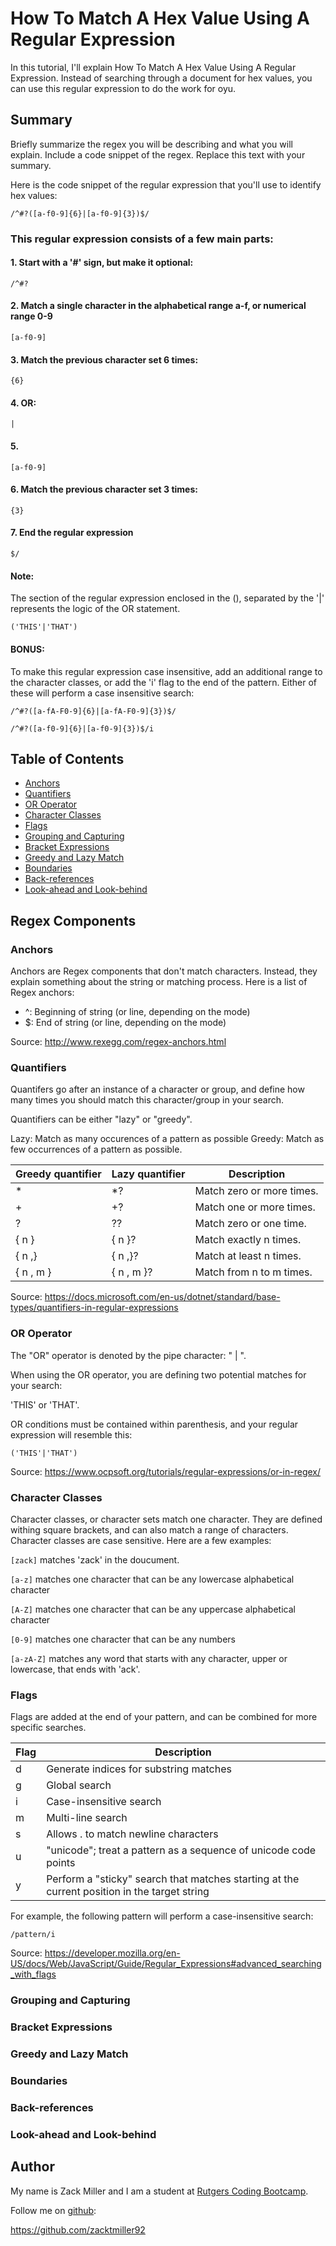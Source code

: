 # How To Match A Hex Value Using A Regular Expression

In this tutorial, I'll explain How To Match A Hex Value Using A Regular Expression.
Instead of searching through a document for hex values, you can use this regular expression to do the work for oyu. 

## Summary

Briefly summarize the regex you will be describing and what you will explain. Include a code snippet of the regex. Replace this text with your summary.

Here is the code snippet of the regular expression that you'll use to identify hex values:

`/^#?([a-f0-9]{6}|[a-f0-9]{3})$/`

### This regular expression consists of a few main parts:

#### 1. Start with a '#' sign, but make it optional:

`/^#?`

#### 2. Match a single character in the alphabetical range a-f, or numerical range 0-9

`[a-f0-9]`

#### 3. Match the previous character set 6 times:

`{6}`

#### 4. OR:

`|`

#### 5. 


`[a-f0-9]`


#### 6. Match the previous character set 3 times: 


`{3}`


#### 7. End the regular expression

`$/`


#### Note:

The section of the regular expression enclosed in the (), separated by the '|' represents the logic of the OR statement.

`('THIS'|'THAT')`

#### BONUS: 
To make this regular expression case insensitive, add an additional range to the character classes, or add the 'i' flag to the end of the pattern. Either of these will perform a case insensitive search:


`/^#?([a-fA-F0-9]{6}|[a-fA-F0-9]{3})$/`

`/^#?([a-f0-9]{6}|[a-f0-9]{3})$/i`

## Table of Contents

- [Anchors](#anchors)
- [Quantifiers](#quantifiers)
- [OR Operator](#or-operator)
- [Character Classes](#character-classes)
- [Flags](#flags)
- [Grouping and Capturing](#grouping-and-capturing)
- [Bracket Expressions](#bracket-expressions)
- [Greedy and Lazy Match](#greedy-and-lazy-match)
- [Boundaries](#boundaries)
- [Back-references](#back-references)
- [Look-ahead and Look-behind](#look-ahead-and-look-behind)

## Regex Components

### Anchors

Anchors are Regex components that don't match characters.
Instead, they explain something about the string or matching process. Here is a list of Regex anchors: 

- ^: Beginning of string (or line, depending on the mode)
- $: End of string (or line, depending on the mode)

Source: http://www.rexegg.com/regex-anchors.html


### Quantifiers

Quantifers go after an instance of a character or group, and define how many times you should match this character/group in your search.

Quantifiers can be either "lazy" or "greedy". 

Lazy: Match as many occurences of a pattern as possible
Greedy: Match as few occurrences of a pattern as possible.

| Greedy quantifier  | Lazy quantifier | Description |
| ------------------ | --------------- | ----------- |
| * | *? | Match zero or more times. |
| + | +? | Match one or more times. |
| ? | ?? | 	Match zero or one time. |
| { n } | { n }? | 	Match exactly n times. |
| { n ,} | { n ,}? | Match at least n times. |
| { n , m } | { n , m }? | Match from n to m times. |

Source: https://docs.microsoft.com/en-us/dotnet/standard/base-types/quantifiers-in-regular-expressions

### OR Operator

The "OR" operator is denoted by the pipe character: " | ". 

When using the OR operator, you are defining two potential matches for your search:

'THIS' or 'THAT'.

OR conditions must be contained within parenthesis, and your regular expression will resemble this: 

`('THIS'|'THAT')`

Source: https://www.ocpsoft.org/tutorials/regular-expressions/or-in-regex/


### Character Classes

Character classes, or character sets match one character. They are defined withing square brackets, and can also match a range of characters. Character classes are case sensitive. Here are a few examples:

`[zack]` matches 'zack' in the doucument.

`[a-z]` matches one character that can be any lowercase alphabetical character

`[A-Z]` matches one character that can be any uppercase alphabetical character

`[0-9]` matches one character that can be any numbers

`[a-zA-Z]` matches any word that starts with any character, upper or lowercase, that ends with 'ack'. 

### Flags

Flags are added at the end of your pattern, and can be combined for more specific searches. 

| Flag | Description |
| -----| ----------- |
| d | Generate indices for substring matches |
| g | Global search |
| i | Case-insensitive search |
| m | Multi-line search |
| s | Allows . to match newline characters |
| u | "unicode"; treat a pattern as a sequence of unicode code points |
| y | Perform a "sticky" search that matches starting at the current position in the target string |

For example, the following pattern will perform a case-insensitive search:

`/pattern/i`


Source: https://developer.mozilla.org/en-US/docs/Web/JavaScript/Guide/Regular_Expressions#advanced_searching_with_flags


### Grouping and Capturing

### Bracket Expressions

### Greedy and Lazy Match

### Boundaries

### Back-references

### Look-ahead and Look-behind

## Author

My name is Zack Miller and I am a student at [Rutgers Coding Bootcamp](https://bootcamp.rutgers.edu/coding/). 

Follow me on [github](https://github.com/zacktmiller92):

https://github.com/zacktmiller92
